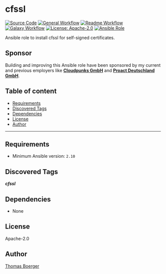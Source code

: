 # cfssl

[![Source Code](https://img.shields.io/badge/github-source%20code-blue?logo=github&logoColor=white)](https://github.com/rolehippie/cfssl)
[![General Workflow](https://github.com/rolehippie/cfssl/actions/workflows/general.yml/badge.svg)](https://github.com/rolehippie/cfssl/actions/workflows/general.yml)
[![Readme Workflow](https://github.com/rolehippie/cfssl/actions/workflows/docs.yml/badge.svg)](https://github.com/rolehippie/cfssl/actions/workflows/docs.yml)
[![Galaxy Workflow](https://github.com/rolehippie/cfssl/actions/workflows/galaxy.yml/badge.svg)](https://github.com/rolehippie/cfssl/actions/workflows/galaxy.yml)
[![License: Apache-2.0](https://img.shields.io/github/license/rolehippie/cfssl)](https://github.com/rolehippie/cfssl/blob/master/LICENSE)
[![Ansible Role](https://img.shields.io/badge/role-rolehippie.cfssl-blue)](https://galaxy.ansible.com/rolehippie/cfssl)

Ansible role to install cfssl for self-signed certificates.

## Sponsor

Building and improving this Ansible role have been sponsored by my current and previous employers like **[Cloudpunks GmbH](https://cloudpunks.de)** and **[Proact Deutschland GmbH](https://www.proact.eu)**.

## Table of content

- [Requirements](#requirements)
- [Discovered Tags](#discovered-tags)
- [Dependencies](#dependencies)
- [License](#license)
- [Author](#author)

---

## Requirements

- Minimum Ansible version: `2.10`


## Discovered Tags

**_cfssl_**


## Dependencies

- None

## License

Apache-2.0

## Author

[Thomas Boerger](https://github.com/tboerger)
